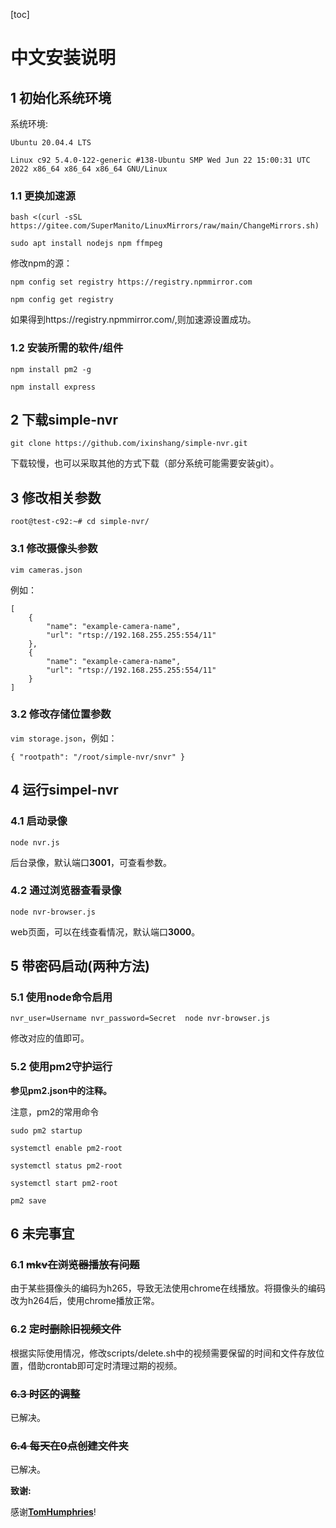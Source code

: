 [toc]

# 中文安装说明

## 1 初始化系统环境

系统环境: 

`Ubuntu 20.04.4 LTS `

`Linux c92 5.4.0-122-generic #138-Ubuntu SMP Wed Jun 22 15:00:31 UTC 2022 x86_64 x86_64 x86_64 GNU/Linux`

### 1.1 更换加速源

```
bash <(curl -sSL https://gitee.com/SuperManito/LinuxMirrors/raw/main/ChangeMirrors.sh)
```



```
sudo apt install nodejs npm ffmpeg
```

修改npm的源：

```
npm config set registry https://registry.npmmirror.com
```



```
npm config get registry
```

如果得到https://registry.npmmirror.com/,则加速源设置成功。

### 1.2 安装所需的软件/组件

```
npm install pm2 -g
```

```
npm install express
```



## 2 下载simple-nvr

```
git clone https://github.com/ixinshang/simple-nvr.git
```

下载较慢，也可以采取其他的方式下载（部分系统可能需要安装git）。

## 3 修改相关参数

```root@test-c92:~# cd simple-nvr/```

### 3.1 修改摄像头参数

```
vim cameras.json
```

例如：

```
[
    {
        "name": "example-camera-name",
        "url": "rtsp://192.168.255.255:554/11"
    },
    {
        "name": "example-camera-name",
        "url": "rtsp://192.168.255.255:554/11"
    }
]
```



### 3.2 修改存储位置参数

```vim storage.json```，例如：

`{
    "rootpath": "/root/simple-nvr/snvr"
}`



## 4 运行simpel-nvr

### 4.1 启动录像

```
node nvr.js
```

后台录像，默认端口**3001**，可查看参数。

### 4.2 通过浏览器查看录像

```
node nvr-browser.js
```

web页面，可以在线查看情况，默认端口**3000**。

## 5 带密码启动(两种方法)

### 5.1 使用node命令启用

```
nvr_user=Username nvr_password=Secret  node nvr-browser.js
```

 修改对应的值即可。

### 5.2 使用pm2守护运行

**参见pm2.json中的注释。**

注意，pm2的常用命令

```sudo pm2 startup```

```systemctl enable pm2-root```

```systemctl status pm2-root```

```systemctl start pm2-root```

```pm2 save ```

## 6 未完事宜

### 6.1 ~~mkv在浏览器播放有问题~~

由于某些摄像头的编码为h265，导致无法使用chrome在线播放。将摄像头的编码改为h264后，使用chrome播放正常。

### 6.2 ~~定时删除旧视频文件~~

根据实际使用情况，修改scripts/delete.sh中的视频需要保留的时间和文件存放位置，借助crontab即可定时清理过期的视频。

### ~~6.3 时区的调整~~

已解决。

### ~~6.4  每天在0点创建文件夹~~

已解决。

**致谢:**

感谢[**TomHumphries**](https://github.com/TomHumphries/simple-nvr)!


